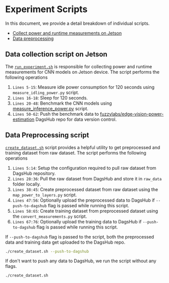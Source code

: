 # Experiment Scripts

In this document, we provide a detail breakdown of individual scripts.

- [Collect power and runtime measurements on Jetson](#data-collection-script-on-jetson)
- [Data preprocessing](#data-preprocessing-script)

## Data collection script on Jetson

The [`run_experiment.sh`](../jetson/power_logging/run_experiment.sh) is responsible for collecting power and runtime measurements for CNN models on Jetson device. The script performs the following operations

1. `Lines 5-15`: Measure idle power consumption for 120 seconds using `measure_idling_power.py` script.
2. `Lines 16-18`: Sleep for 120 seconds.
3. `Lines 20-48`: Benchmark the CNN models using [measure_inference_power.py](measure_inference_power.py) script.
4. `Lines 50-62`: Push the benchmark data to [fuzzylabs/edge-vision-power-estimation](https://dagshub.com/fuzzylabs/edge-vision-power-estimation) DagsHub repo for data version control.

## Data Preprocessing script

[`create_dataset.sh`](../model_training/create_dataset.sh) script provides a helpful utility to get preprocessed and training dataset from raw dataset. The script performs the following operations

1. `Lines 5:14`: Setup the configuration required to pull raw dataset from DagsHub repository.
2. `Lines 28:36`: Pull the raw dataset from DagsHub and store it in `raw_data` folder locally.
3. `Lines 38:45`: Create preprocessed dataset from raw dataset using the `map_power_to_layers.py` script.
4. `Lines 47:56`: Optionally upload the preprocessed data to DagsHub if `--push-to-dagshub` flag is passed while running this script.
5. `Lines 58:65`: Create training dataset from preprocessed dataset using the `convert_measurements.py` script.
6. `Lines 67:76`: Optionally upload the training data to DagsHub if `--push-to-dagshub` flag is passed while running this script.

If `--push-to-dagshub` flag is passed to the script, both the preprocessed data and training data get uploaded to the DagsHub repo.

```bash
./create_dataset.sh --push-to-dagshub
```

If don't want to push any data to DagsHub, we run the script without any flags.

```bash
./create_dataset.sh
```
